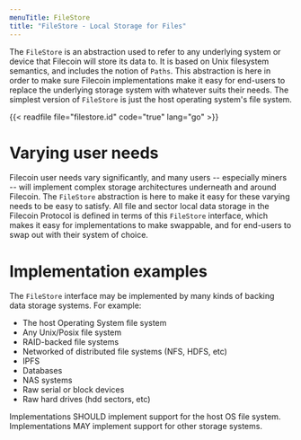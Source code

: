 ```yaml
---
menuTitle: FileStore
title: "FileStore - Local Storage for Files"
---
```


The `FileStore` is an abstraction used to refer to any underlying system or device
that Filecoin will store its data to. It is based on Unix filesystem semantics, and
includes the notion of `Paths`. This abstraction is here in order to make sure Filecoin
implementations make it easy for end-users to replace the underlying storage system with
whatever suits their needs. The simplest version of `FileStore` is just the host operating
system's file system.

{{< readfile file="filestore.id" code="true" lang="go" >}}

# Varying user needs

Filecoin user needs vary significantly, and many users -- especially miners -- will implement
complex storage architectures underneath and around Filecoin. The `FileStore` abstraction is here
to make it easy for these varying needs to be easy to satisfy. All file and sector local data
storage in the Filecoin Protocol is defined in terms of this `FileStore` interface, which makes
it easy for implementations to make swappable, and for end-users to swap out with their system
of choice.

# Implementation examples

The `FileStore` interface may be implemented by many kinds of backing data storage systems. For example:

- The host Operating System file system
- Any Unix/Posix file system
- RAID-backed file systems
- Networked of distributed file systems (NFS, HDFS, etc)
- IPFS
- Databases
- NAS systems
- Raw serial or block devices
- Raw hard drives (hdd sectors, etc)

Implementations SHOULD implement support for the host OS file system.
Implementations MAY implement support for other storage systems.
